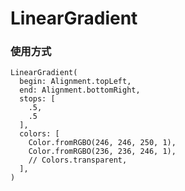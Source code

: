 # LinearGradient

### 使用方式

```text
LinearGradient(
  begin: Alignment.topLeft,
  end: Alignment.bottomRight,
  stops: [
    .5,
    .5
  ],
  colors: [
    Color.fromRGBO(246, 246, 250, 1),
    Color.fromRGBO(236, 236, 246, 1),
    // Colors.transparent,
  ],
)
```

 

